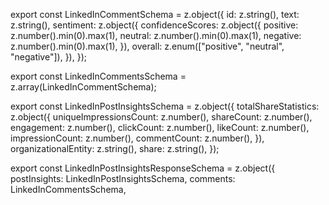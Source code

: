 export const LinkedInCommentSchema = z.object({
id: z.string(),
text: z.string(),
sentiment: z.object({
confidenceScores: z.object({
positive: z.number().min(0).max(1),
neutral: z.number().min(0).max(1),
negative: z.number().min(0).max(1),
}),
overall: z.enum(["positive", "neutral", "negative"]),
}),
});

export const LinkedInCommentsSchema = z.array(LinkedInCommentSchema);

export const LinkedInPostInsightsSchema = z.object({
totalShareStatistics: z.object({
uniqueImpressionsCount: z.number(),
shareCount: z.number(),
engagement: z.number(),
clickCount: z.number(),
likeCount: z.number(),
impressionCount: z.number(),
commentCount: z.number(),
}),
organizationalEntity: z.string(),
share: z.string(),
});

export const LinkedInPostInsightsResponseSchema = z.object({
postInsights: LinkedInPostInsightsSchema,
comments: LinkedInCommentsSchema,
